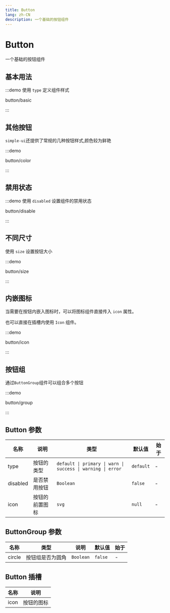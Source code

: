```yaml
---
title: Button
lang: zh-CN
description: 一个基础的按钮组件
---
```


# Button

一个基础的按钮组件

## 基本用法

:::demo 使用 `type` 定义组件样式

button/basic

:::

## 其他按钮

`simple-ui`还提供了常规的几种按钮样式,颜色较为鲜艳

:::demo

button/color

:::

## 禁用状态

:::demo 使用 `disabled` 设置组件的禁用状态

button/disable

:::

## 不同尺寸

使用 `size` 设置按钮大小

:::demo

button/size

:::

## 内嵌图标

当需要在按钮内嵌入图标时，可以将图标组件直接传入 `icon` 属性。

也可以直接在插槽内使用 `Icon` 组件。

:::demo

button/icon

:::

## 按钮组

通过`ButtonGroup`组件可以组合多个按钮

:::demo

button/group

:::

## Button 参数

| 名称    | 说明           | 类型                                                        | 默认值    | 始于 |
| ------- | -------------- | ----------------------------------------------------------- | --------- | ---- |
| type    | 按钮的类型     | `default \| primary \| warn \| success \| warning \| error` | `default` | -    |
| disabled | 是否禁用按钮   | `Boolean`                                                   | `false`   | -    |
| icon    | 按钮的前置图标 | `svg`                                                       | `null`    | -    |

## ButtonGroup 参数

| 名称   | 类型             | 说明      | 默认值  | 始于 |
| ------ | ---------------- | --------- | ------- | ---- |
| circle | 按钮组是否为圆角 | `Boolean` | `false` | -    |

## Button 插槽

| 名称 | 说明       |
| ---- | ---------- |
| icon | 按钮的图标 |
